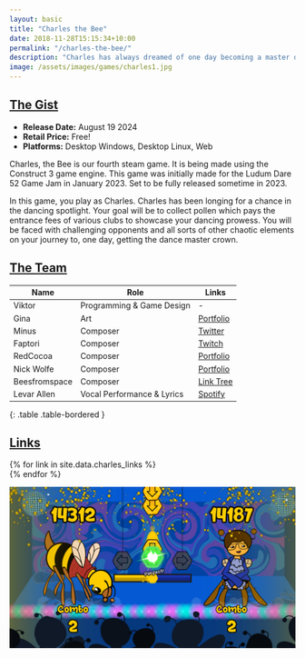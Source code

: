 ```yaml
---
layout: basic
title: "Charles the Bee"
date: 2018-11-28T15:15:34+10:00
permalink: "/charles-the-bee/"
description: "Charles has always dreamed of one day becoming a master dancer. The only thing in his path? The cost! Charles must harvest pollen until he has defeated the three biggest and baddest dancers around town."
image: /assets/images/games/charles1.jpg
---
```

## <ins>The Gist</ins>

- **Release Date:** August 19 2024
- **Retail Price:** Free!
- **Platforms:** Desktop Windows, Desktop Linux, Web

Charles, the Bee is our fourth steam game. It is being made using the Construct 3 game engine. This game was initially made for the Ludum Dare 52 Game Jam in January 2023. Set to be fully released sometime in 2023.

In this game, you play as Charles. Charles has been longing for a chance in the dancing spotlight. Your goal will be to collect pollen which pays the entrance fees of various clubs to showcase your dancing prowess. You will be faced with challenging opponents and all sorts of other chaotic elements on your journey to, one day, getting the dance master crown.

## <ins>The Team</ins>

| **Name**         | **Role**                             | **Links**                                                                |
|------------------|--------------------------------------|--------------------------------------------------------------------------|
| Viktor           | Programming & Game Design            | -                                                                        |
| Gina             | Art                                  | [Portfolio](https://ginatryhard.wixsite.com/ginathepotato)                    |
| Minus            | Composer                             | [Twitter](https://twitter.com/mynvs)                              |
| Faptori          | Composer                             | [Twitch](https://www.twitch.tv/raptori11)                             |
| RedCocoa         | Composer                             | [Portfolio](https://initialposition.net/)      |
| Nick Wolfe       | Composer                             | [Portfolio](https://www.nickwolfemusic.com/)      |
| Beesfromspace    | Composer                             | [Link Tree](https://linktr.ee/beesfromspace)      |
| Levar Allen      | Vocal Performance & Lyrics           | [Spotify](https://open.spotify.com/artist/2yZC1xeeK0UJn7xGz9vI5O)      |
{: .table .table-bordered }

## <ins>Links</ins>

<div class="row justify-content-start">
  {% for link in site.data.charles_links %}
    <div class="col-auto">
      <a href="{{ link.url }}" target="_blank" class="btn btn-light" title="{{ link.title }}">
        <i class="{{ link.fa_icon }} fa-2x" aria-hidden="true"></i>
      </a>
    </div>
  {% endfor %}
</div>

![Charles the Bee Screenshot](/assets/images/games/charles2.jpg)